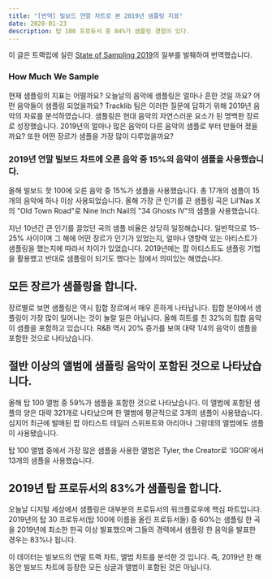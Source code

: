 ```yaml
---
title: "[번역] 빌보드 연말 차트로 본 2019년 샘플링 지표"
date: 2020-01-23
description: 탑 100 프로듀서 중 84%가 샘플링 경험이 있다.
---
```


이 글은 트랙립에 실린 [State of Sampling 2019](https://www.tracklib.com/blog/tracklib-presents-state-of-sampling-2019/)의 일부를 발췌하여 번역했습니다.

### How Much We Sample

현재 샘플링의 지표는 어떨까요? 오늘날의 음악에 샘플링은 얼마나 흔한 것일 까요? 어떤 음악들이 샘플링 되었을까요? Tracklib 팀은 이러한 질문에 답하기 위해 2019년 음악의 자료를 분석하였습니다. 샘플링은 현대 음악의 자연스러운 요소가 된 명백한 장르로 성장했습니다. 2019년의 얼마나 많은 음악이 다른 음악의 샘플로 부터 만들어 졌을까요? 또한 어떤 장르가 샘플을 가장 많이 다루었을까요?

### 2019년 연말 빌보드 차트에 오른 음악 중 15%의 음악이 샘플을 사용했습니다.

올해 빌보드 핫 100에 오른 음악 중 15%가 샘플을 사용했습니다. 총 17개의 샘플이 15개의 음악에 하나 이상 사용되었습니다. 올해 가장 큰 인기를 끈 샘플링 곡은 Lil'Nas X의 "Old Town Road"로 Nine Inch Nail의 "34 Ghosts IV"의 샘플을 사용했습니다. 

지난 10년간 큰 인기를 끌었던 곡의 샘플 비율은 상당히 일정해습니다. 일반적으로 15-25% 사이이며 그 해에 어떤 장르가 인기가 있었는지, 얼마나 영향력 있는 아티스트가 샘플링을 했는지에 따라서 차이가 있었습니다. 2019년에는 팝 아티스트도 샘플링 기법을 활용했고 반대로 샘플링이 되기도 했다는 점에서 의미있는 해였습니다.

## 모든 장르가 샘플링을 합니다. 

장르별로 보면 샘플링은 역시 힙합 장르에서 매우 흔하게 나타납니다. 힙합 분야에서 샘플링이 가장 많이 일어나는 것이 놀랄 일은 아닙니다. 올해 히트를 친 32%의 힙합 음악이 샘플을 포함하고 있습니다. R&B 역시 20% 증가를 보여 대략 1/4의 음악이 샘플을 포함한 것으로 나타났습니다. 

## 절반 이상의 앨범에 샘플링 음악이 포함된 것으로 나타났습니다. 

올해 탑 100 앨범 중 59%가 샘플을 포함한 것으로 나타났습니다. 이 앨범에 포함된 샘플의 양은 대략 321개로 나타났으며 한 앨범에 평균적으로 3개의 샘플이 사용됐습니다. 심지어 최근에 발매된 팝 아티스트 테일러 스위프트와 아리아나 그랑데의 앨범에도 샘플이 사용됐습니다. 

탑 100 앨범 중에서 가장 많은 샘플을 사용한 앨범은 Tyler, the Creator로 'IGOR'에서 13개의 샘플을 사용했습니다. 

## 2019년 탑 프로듀서의 83%가 샘플링을 합니다. 

오늘날 디지털 세상에서 샘플링은 대부분의 프로듀서의 워크플로우에 핵심 파트입니다. 2019년의 탑 30 프로듀서(탑 100에 이름을 올린 프로듀서들) 중 60%는 샘플링 한 곡을 2019년에 최소한 한곡 이상 발표했으며 그들의 경력에서 샘플링 한 음악을 발표한 경우는 83%나 됩니다. 

이 데이터는 빌보드의 연말 트랙 차트, 앨범 차트를 분석한 것 입니다. 즉, 2019년 한 해 동안 빌보드 차트에 등장한 모든 싱글과 앨범이 포함된 것은 아닙니다. 
